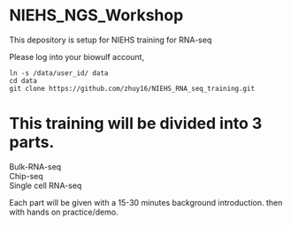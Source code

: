 # NIEHS_NGS_Workshop

This depository is setup for NIEHS training for RNA-seq

Please log into your biowulf account, 
```
ln -s /data/user_id/ data
cd data
git clone https://github.com/zhuy16/NIEHS_RNA_seq_training.git 
```

# This training will be divided into 3 parts. 

Bulk-RNA-seq <br>
Chip-seq<br>
Single cell RNA-seq 

Each part will be given with a 15-30 minutes background introduction. 
then with hands on practice/demo. 


